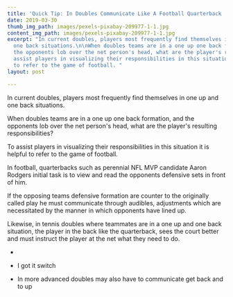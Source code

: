 ```yaml
---
title: 'Quick Tip: In Doubles Communicate Like A Football Quarterback '
date: 2019-03-30
thumb_img_path: images/pexels-pixabay-209977-1-1.jpg
content_img_path: images/pexels-pixabay-209977-1-1.jpg
excerpt: "In current doubles, players most frequently find themselves in one up and
  one back situations.\n\nWhen doubles teams are in a one up one back formation, and
  the opponents lob over the net person's head, what are the player's resulting responsibilities?\n\nTo
  assist players in visualizing their responsibilities in this situation it is helpful
  to refer to the game of football. "
layout: post

---
```


In current doubles, players most frequently find themselves in one up and one back situations.

When doubles teams are in a one up one back formation, and the opponents lob over the net person's head, what are the player's resulting responsibilities?

To assist players in visualizing their responsibilities in this situation it is helpful to refer to the game of football. 

In football, quarterbacks such as perennial NFL MVP candidate Aaron Rodgers initial task is to view and read the opponents defensive sets in front of him. 

If the opposing teams defensive formation are counter to the originally called play he must communicate through audibles, adjustments which are necessitated by the manner in which opponents have lined up.

Likewise, in tennis doubles where teammates are in a one up and one back situation, the player in the back like the quarterback, sees the court better and must instruct the player at the net what they need to do.

* 
* I got it switch

  
 

* In more advanced doubles may also have to communicate get back and to up
